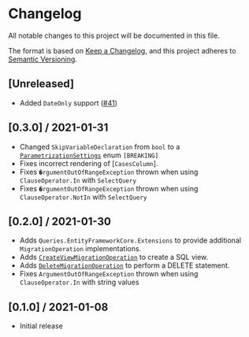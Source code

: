 # Changelog

All notable changes to this project will be documented in this file.

The format is based on [Keep a Changelog](https://keepachangelog.com/en/1.0.0/),
and this project adheres to [Semantic Versioning](https://semver.org/spec/v2.0.0.html).

## [Unreleased]
- Added `DateOnly` support ([#41](https://github.com/candoumbe/queries/issues/41))

## [0.3.0] / 2021-01-31
- Changed `SkipVariableDeclaration` from `bool` to a [`ParametrizationSettings`](src/Queries.Core/Renderers/ParametrizationSettings.cs) enum `[BREAKING]`
- Fixes incorrect rendering of [`CasesColumn`].
- Fixes `�rgumentOutOfRangeException` thrown when using `ClauseOperator.In` with `SelectQuery`
- Fixes `�rgumentOutOfRangeException` thrown when using `ClauseOperator.NotIn` with `SelectQuery`

## [0.2.0] / 2021-01-30
- Adds `Queries.EntityFrameworkCore.Extensions` to provide additional `MigrationOperation` implementations.
- Adds [`CreateViewMigrationOperation`](src/Queries.EntityFrameworkCore.Extensions/Operations/CreateViewMigrationOperation.cs) to create a SQL view.
- Adds [`DeleteMigrationOperation`](src/Queries.EntityFrameworkCore.Extensions/Operations/DeleteMigrationOperation.cs) to perform a DELETE statement.
- Fixes `ArgumentOutOfRangeException` thrown when using `ClauseOperator.In` with string values 

## [0.1.0] / 2021-01-08
- Initial release


